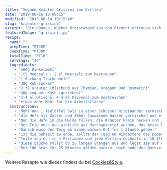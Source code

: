 ```yaml
---
title: "Vegane Kräuter Grissini zum Grillen"
date: "2019-06-16 10:08:15"
modified: "2019-06-14 19:15:48"
slug: "kraeuter-grissini"
excerpt: "Die dünnen, mürben Brotstangen aus dem Piemont erfreuen sich auch bei uns großer Beliebtheit. Zum Knabbern oder einfach als Grillbeilage, ich kann sie mir zu Vielem in unterschiedlichen Varianten super vorstellen."
featuredImage: "grissini.jpg"
recipe:
  name: ""
  prepTime: "PT30M"
  cookTime: "PT30M"
  totalTime: "PT1H"
  servings: "30"
  ingredients:
    - "500g Dinkelmehl"
    - "1tl Meersalz + 2 el Meersalz zum bestreuen"
    - "1 Packung Trockenhefe"
    - "30g Rohrzucker"
    - "3 tl Kräuter (Mischung aus Thymian, Oregano und Rosmarin)"
    - "40g veganer Käse (gerieben)"
    - "3-4 el Olivenöl + 4 el Olivenöl zum bestreichen"
    - "etwas mehr Mehl für die Arbeitsfläche"
  instructions:
    - "Mehl und 1 Teelöffel Salz in einer Schüssel miteinander vermischen."
    - "die Hefe mit Zucker und 300ml lauwarmem Wasser vermischen und etwa 10 Minuten gehen lassen. Inzwischen eine Mulde in die Mitte des Mehlgemischs drücken, die groß genug ist, um die Hefe einzufüllen."
    - "Nun die Hefe in die Mulde füllen; die Kräuter klein hacken und zusammen mit dem geriebenen veganen Käse und dem Olivenöl zum Mehl geben."
    - "Der Teig muss nun wirklich gut durchgeknetet werden, das beste Ergebnis erzielst du, wenn du ihn zuerst mit den Knethaken eines Mixers und danach noch per Hand für mindestens 5 Minuten knetest."
    - "Danach muss der Teig an einem warmen Ort für 1 Stunde gehen."
    - "Ist die Gehzeit zu ende, sollte der Teig um mindestens das Doppelte aufgegangen sein."
    - "Teile ihn nun in 4 Portionen und jede Portion nochmals in 10 Stücke."
    - "Diese Stücke rollst du zu langen Stangen aus und legst sie auf ein mit Backpapier ausgelegtes Blech. Sind alle auf dem Blech, bestreiche sie mit dem restlichen Olivenöl, Salz und weitere Kräuter drüber und ab ins Backrohr."
    - "Bei 180 Grad für 25 Minuten golden backen. Nach ende der Backzeit unbedingt auf dem Blech abkühlen lassen."
---
```


Weitere Rezepte wie dieses findest du bei [Cookies&Style](https://cookiesandstyle.at).